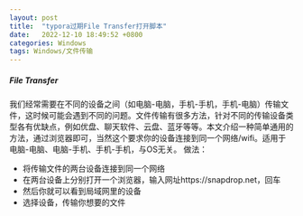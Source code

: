 ```yaml
---
layout: post
title:  "typora过期File Transfer打开脚本"
date:   2022-12-10 18:49:52 +0800
categories: Windows  
tags: Windows/文件传输
---
```

##### File Transfer

我们经常需要在不同的设备之间（如电脑-电脑，手机-手机，手机-电脑）传输文件，这时候可能会遇到不同的问题。文件传输有很多方法，针对不同的传输设备类型各有优缺点，例如优盘、聊天软件、云盘、蓝牙等等。本文介绍一种简单通用的方法，通过浏览器即可，当然这个要求你的设备连接到同一个网络/wifi。适用于电脑-电脑、电脑-手机、手机-手机，与OS无关。 做法：

- 将传输文件的两台设备连接到同一个网络
- 在两台设备上分别打开一个浏览器，输入网址https://snapdrop.net，回车
- 然后你就可以看到局域网里的设备
- 选择设备，传输你想要的文件
